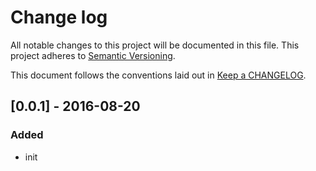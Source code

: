 # Change log
All notable changes to this project will be documented in this file.
This project adheres to [Semantic Versioning](http://semver.org/).

This document follows the conventions laid out in [Keep a CHANGELOG][keep].

## [0.0.1] - 2016-08-20
### Added
* init


[keep]: http://keepachangelog.com/
